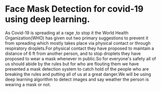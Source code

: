 # Face Mask Detection for covid-19 using deep learning.
As Covid-19 is spreading at a rage ,to stop it the World Health Organization(WHO) has given out two primary suggestions to prevent it from spreading which mostly takes place via physical contact or through respiratory droplets.For physical contact they have proposed to maintain a distance of 6 ft from another person, and to stop droplets they have proposed to wear a mask whenever in public.So for everyone's safety all of us should abide by the rules but for who are flouting them we have presented a mask detection system to catch hold of the people who are breaking the rules and putting all of us at a great danger.We will be using deep learning algorithm to detect images and say weather the person is wearing a mask or not.
